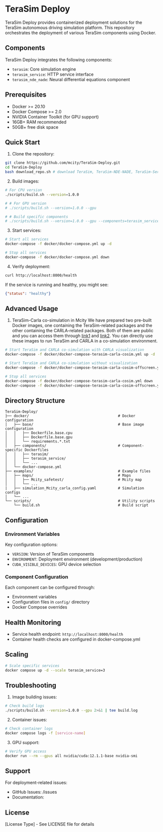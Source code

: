 # TeraSim Deploy

TeraSim Deploy provides containerized deployment solutions for the TeraSim autonomous driving simulation platform. This repository orchestrates the deployment of various TeraSim components using Docker.

## Components

TeraSim Deploy integrates the following components:
- `terasim`: Core simulation engine
- `terasim_service`: HTTP service interface
- `terasim_nde_nade`: Neural differential equations component
<!-- - `terasim_data_zoo`: Data management utilities
- `terasim_gpt`: GPT-based simulation enhancement -->

## Prerequisites

- Docker >= 20.10
- Docker Compose >= 2.0
- NVIDIA Container Toolkit (for GPU support)
- 16GB+ RAM recommended
- 50GB+ free disk space

## Quick Start

1. Clone the repository:
```bash
git clone https://github.com/mcity/TeraSim-Deploy.git
cd TeraSim-Deploy
bash download_repo.sh # download TeraSim, TeraSim-NDE-NADE, TeraSim-Service
```

2. Build images:
```bash
# For CPU version
./scripts/build.sh --version=1.0.0

# # For GPU version
# ./scripts/build.sh --version=1.0.0 --gpu

# # Build specific components
# ./scripts/build.sh --version=1.0.0 --gpu --components=terasim_service,terasim_nde_nade
```

3. Start services:
```bash
# Start all services
docker-compose -f docker/docker-compose.yml up -d

# Stop all services
docker-compose -f docker/docker-compose.yml down
```

4. Verify deployment:
```bash
curl http://localhost:8000/health
```
If the service is running and healthy, you might see:
```json
{"status": "healthy"}
```

## Advanced Usage

1. TeraSim-Carla co-simulation in Mcity
We have prepared two pre-built Docker images, one containing the TeraSim-related packages and the other containing the CARLA-related packages. Both of them are public and you can access them through [link1](public.ecr.aws/x0u0p9b6/terasim/service) and [link2](public.ecr.aws/x0u0p9b6/mcity-digital-twin). You can directly use these images to run TeraSim and CARLA in a co-simulation environment.
```bash
# Start TeraSim and CARLA co-simulation with CARLA visualization
docker-compose -f docker/docker-compose-terasim-carla-cosim.yml up -d

# Start TeraSim and CARLA co-simulation without visualization
docker-compose -f docker/docker-compose-terasim-carla-cosim-offscreen.yml up -d

# Stop all services
docker-compose -f docker/docker-compose-terasim-carla-cosim.yml down
docker-compose -f docker/docker-compose-terasim-carla-cosim-offscreen.yml down
```


## Directory Structure

```
TeraSim-Deploy/
├── docker/                                         # Docker configuration
│   ├── base/                                       # Base image configuration
│   │   ├── Dockerfile.base.cpu
│   │   ├── Dockerfile.base.gpu
│   │   └── requirements.*.txt
│   ├── components/                                 # Component-specific Dockerfiles
│   │   ├── terasim/
│   │   ├── terasim_service/
│   │   └── ...
│   └── docker-compose.yml
├── examples/                                       # Example files
│   ├── maps/                                       # Maps
│   │   ├── Mcity_safetest/                         # Mcity map
│   │   └── ...
|   ├── simulation_Mcity_carla_config.yaml          # Simulation configs
│   └── ...                                         
└── scripts/                                        # Utility scripts
    └── build.sh                                    # Build script
```

## Configuration

### Environment Variables

Key configuration options:
- `VERSION`: Version of TeraSim components
- `ENVIRONMENT`: Deployment environment (development/production)
- `CUDA_VISIBLE_DEVICES`: GPU device selection

### Component Configuration

Each component can be configured through:
- Environment variables
- Configuration files in `config/` directory
- Docker Compose overrides

## Health Monitoring

- Service health endpoint: `http://localhost:8000/health`
- Container health checks are configured in docker-compose.yml

## Scaling

```bash
# Scale specific services
docker compose up -d --scale terasim_service=3
```

## Troubleshooting

1. Image building issues:
```bash
# Check build logs
./scripts/build.sh --version=1.0.0 --gpu 2>&1 | tee build.log
```

2. Container issues:
```bash
# Check container logs
docker compose logs -f [service-name]
```

3. GPU support:
```bash
# Verify GPU access
docker run --rm --gpus all nvidia/cuda:12.1.1-base nvidia-smi
```

## Support

For deployment-related issues:
- GitHub Issues: <repository-url>/issues
- Documentation: <docs-url>

## License

[License Type] - See LICENSE file for details 